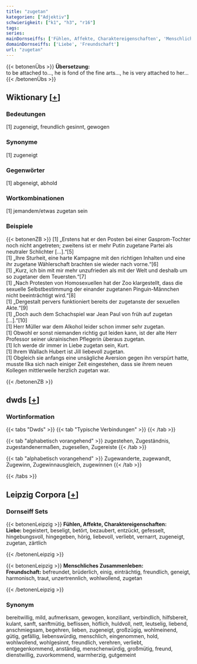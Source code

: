 ```yaml
---
title: "zugetan"
kategorien: ["Adjektiv"]
schwierigkeit: ["k1", "h3", "r16"]
tags:
series:
mainDornseiffs: ['Fühlen, Affekte, Charaktereigenschaften', 'Menschliches Zusammenleben']
domainDornseiffs: ['Liebe', 'Freundschaft']
url: "zugetan"
---
```


{{< betonenÜbs >}}
**Übersetzung:**  
to be attached to..., he is fond of the fine arts..., he is very attached to her...  
{{< /betonenÜbs >}}

## Wiktionary [[+](https://de.wiktionary.org/wiki/zugetan)]

### Bedeutungen
[1] zugeneigt, freundlich gesinnt, gewogen  

### Synonyme
[1] zugeneigt  

### Gegenwörter
[1] abgeneigt, abhold  

### Wortkombinationen
[1] jemandem/etwas zugetan sein  

### Beispiele
{{< betonenZB >}}
[1] „Erstens hat er den Posten bei einer Gasprom-Tochter noch nicht angetreten; zweitens ist er mehr Putin zugetane Partei als neutraler Schlichter […].“[5]  
[1] „Ihre Sturheit, eine harte Kampagne mit den richtigen Inhalten und eine ihr zugetane Wählerschaft brachten sie wieder nach vorne.“[6]  
[1] „Kurz, ich bin mit mir mehr unzufrieden als mit der Welt und deshalb um so zugetaner dem Teuersten.“[7]  
[1] „Nach Protesten von Homosexuellen hat der Zoo klargestellt, dass die sexuelle Selbstbestimmung der einander zugetanen Pinguin-Männchen nicht beeinträchtigt wird.“[8]  
[1] „Dergestalt pervers funktioniert bereits der zugetanste der sexuellen Akte.“[9]  
[1] „Doch auch dem Schachspiel war Jean Paul von früh auf zugetan […].“[10]  
[1] Herr Müller war dem Alkohol leider schon immer sehr zugetan.  
[1] Obwohl er sonst niemanden richtig gut leiden kann, ist der alte Herr Professor seiner ukrainischen Pflegerin überaus zugetan.  
[1] Ich werde dir immer in Liebe zugetan sein, Kurt.  
[1] Ihrem Wallach Hubert ist Jill liebevoll zugetan.  
[1] Obgleich sie anfangs eine unsägliche Aversion gegen ihn verspürt hatte, musste Ilka sich nach einiger Zeit eingestehen, dass sie ihrem neuen Kollegen mittlerweile herzlich zugetan war.  

{{< /betonenZB >}}


## dwds [[+](https://www.dwds.de/wb/zugetan)]

### Wortinformation
{{< tabs "Dwds" >}}
{{< tab "Typische Verbindungen" >}}
{{< /tab >}}

{{< tab "alphabetisch vorangehend" >}}
zugestehen, Zugeständnis, zugestandenermaßen, zugesellen, Zugereiste
{{< /tab >}}

{{< tab "alphabetisch vorangehend" >}}
Zugewanderte, zugewandt, Zugewinn, Zugewinnausgleich, zugewinnen
{{< /tab >}}

{{< /tabs >}}

## Leipzig Corpora [[+](https://corpora.uni-leipzig.de/en/res?word=zugetan&corpusId=deu_newscrawl-public_2018)]

### Dornseiff Sets
{{< betonenLeipzig >}}
**Fühlen, Affekte, Charaktereigenschaften:**  
**Liebe:** begeistert, beseligt, betört, bezaubert, entzückt, gefesselt, hingebungsvoll, hingegeben, hörig, liebevoll, verliebt, vernarrt, zugeneigt, zugetan, zärtlich  

{{< /betonenLeipzig >}}


{{< betonenLeipzig >}}
**Menschliches Zusammenleben:**  
**Freundschaft:** befreundet, brüderlich, einig, einträchtig, freundlich, geneigt, harmonisch, traut, unzertrennlich, wohlwollend, zugetan  

{{< /betonenLeipzig >}}

### Synonym
bereitwillig, mild, aufmerksam, gewogen, konziliant, verbindlich, hilfsbereit, kulant, sanft, sanftmütig, beflissen, höflich, huldvoll, nett, leutselig, liebend, anschmiegsam, begehren, lieben, zugeneigt, großzügig, wohlmeinend, gütig, gefällig, liebenswürdig, menschlich, eingenommen, hold, wohlwollend, wohlgesinnt, freundlich, verehren, verliebt, entgegenkommend, anständig, menschenwürdig, großmütig, freund, dienstwillig, zuvorkommend, warmherzig, gutgemeint

